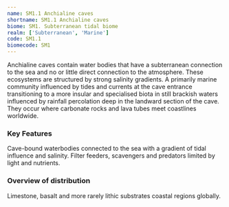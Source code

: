 ```yaml
---
name: SM1.1 Anchialine caves
shortname: SM1.1 Anchialine caves
biome: SM1. Subterranean tidal biome
realm: ['Subterranean', 'Marine']
code: SM1.1
biomecode: SM1
---
```


Anchialine caves contain water bodies that have a subterranean connection to the sea and no or little direct connection to the atmosphere. These ecosystems are structured by strong salinity gradients. A primarily marine community influenced by tides and currents at the cave entrance transitioning to a more insular and specialised biota in still brackish waters influenced by rainfall percolation deep in the landward section of the cave.  They occur where carbonate rocks and lava tubes meet coastlines worldwide.

### Key Features

Cave-bound waterbodies connected to the sea with a gradient of tidal influence and salinity. Filter feeders, scavengers and predators limited by light and nutrients.

### Overview of distribution

Limestone, basalt and more rarely lithic substrates coastal regions globally.
